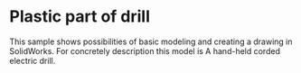 # Plastic part of drill
This sample shows possibilities of basic modeling and creating a drawing in SolidWorks. For concretely description this model is A hand-held corded electric drill.
